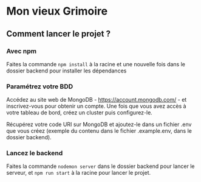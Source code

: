 # Mon vieux Grimoire


## Comment lancer le projet ? 

### Avec npm

Faites la commande `npm install` à la racine et une nouvelle fois dans le dossier backend pour installer les dépendances

### Paramétrez votre BDD

Accédez au site web de MongoDB - https://account.mongodb.com/ - et inscrivez-vous pour obtenir un compte. Une fois que vous avez accès à votre tableau de bord, créez un cluster puis configurez-le.

Récupérez votre code URI sur MongoDB et ajoutez-le dans un fichier .env que vous créez (exemple du contenu dans le fichier .example.env, dans le dossier backend).

### Lancez le backend

 Faites la commande `nodemon server` dans le dossier backend pour lancer le serveur, et `npm run start` à la racine pour lancer le projet. 
